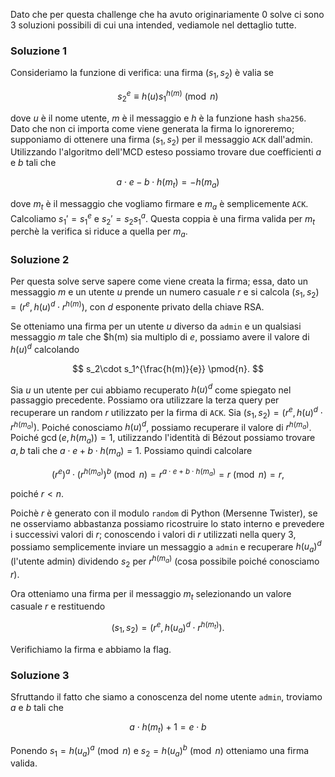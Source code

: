 Dato che per questa challenge che ha avuto originariamente 0 solve ci sono 3 soluzioni possibili di cui una intended, vediamole nel dettaglio tutte.

### Soluzione 1
Consideriamo la funzione di verifica: una firma $(s_1, s_2)$ è valia se

$$
s_2^e \equiv h(u)s_1^{h(m)} \pmod{n}
$$

dove $u$ è il nome utente, $m$ è il messaggio e $h$ è la funzione hash `sha256`. Dato che non ci importa come viene generata la firma lo ignoreremo; supponiamo di ottenere una firma $(s_1, s_2)$ per il messaggio `ACK` dall'admin. Utilizzando l'algoritmo dell'MCD esteso possiamo trovare due coefficienti $a$ e $b$ tali che

$$
a\cdot e - b\cdot h(m_t) = -h(m_a)
$$

dove $m_t$ è il messaggio che vogliamo firmare e $m_a$ è semplicemente `ACK`. Calcoliamo $s_1' = s_1^e$ e $s_2'=s_2s_1^a$. Questa coppia è una firma valida per $m_t$ perchè la verifica si riduce a quella per $m_a$.

### Soluzione 2
Per questa solve serve sapere come viene creata la firma; essa, dato un messaggio $m$ e un utente $u$ prende un numero casuale $r$ e si calcola $(s_1, s_2) = (r^e, h(u)^d\cdot r^{h(m)})$, con $d$ esponente privato della chiave RSA.

Se otteniamo una firma per un utente $u$ diverso da `admin` e un qualsiasi messaggio $m$ tale che $h(m) sia multiplo di $e$, possiamo avere il valore di $h(u)^d$ calcolando

$$
s_2\cdot s_1^{\frac{h(m)}{e}} \pmod{n}.
$$

Sia $u$ un utente per cui abbiamo recuperato $h(u)^d$ come spiegato nel passaggio precedente. Possiamo ora utilizzare la terza query per recuperare un random $r$ utilizzato per la firma di `ACK`. Sia $(s_1, s_2) = (r^e, h(u)^d\cdot r^{h(m_a)})$. Poiché conosciamo $h(u)^d$, possiamo recuperare il valore di $r^{h(m_a)}$. Poiché $\gcd(e, h(m_a)) = 1$, utilizzando l'identità di Bézout possiamo trovare $a, b$ tali che $a\cdot e + b\cdot h(m_a) = 1$. Possiamo quindi calcolare

$$
(r^e)^a \cdot (r^{h(m_a)})^b \pmod{n} = r^{a\cdot e + b\cdot h(m_a)} = r \pmod{n} = r,
$$

poiché $r < n$.

Poichè $r$ è generato con il modulo `random` di Python (Mersenne Twister), se ne osserviamo abbastanza possiamo ricostruire lo stato interno e prevedere i successivi valori di $r$; conoscendo i valori di $r$ utilizzati nella query 3, possiamo semplicemente inviare un messaggio a `admin` e recuperare $h(u_a)^d$ (l'utente admin) dividendo $s_2$ per $r^{h(m_a)}$ (cosa possibile poiché conosciamo $r$).

Ora otteniamo una firma per il messaggio $m_t$ selezionando un valore casuale $r$ e restituendo

$$
(s_1, s_2) = (r^e, h(u_a)^d\cdot r^{h(m_t)}).
$$

Verifichiamo la firma e abbiamo la flag.

### Soluzione 3

Sfruttando il fatto che siamo a conoscenza del nome utente `admin`, troviamo $a$ e $b$ tali che

$$
a\cdot h(m_t)+1 = e\cdot b
$$

Ponendo $s_1 = h(u_a)^a \pmod{n}$ e $s_2 = h(u_a)^b \pmod{n}$ otteniamo una firma valida.